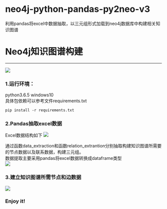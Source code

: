 # neo4j-python-pandas-py2neo-v3
利用pandas将excel中数据抽取，以三元组形式加载到neo4j数据库中构建相关知识图谱
# Neo4j知识图谱构建
------
![](https://s1.ax1x.com/2018/11/13/iObQkn.png)

### 1.运行环境：  
python3.6.5
windows10  
具体包依赖可以参考文件requirements.txt
```
pip install -r requirements.txt
``` 

### 2.Pandas抽取excel数据
Excel数据结构如下
![](https://s1.ax1x.com/2018/11/13/iObTc8.png)

通过函数data_extraction和函数relation_extrantion分别抽取构建知识图谱所需要的节点数据以及联系数据，构建三元组。  
数据提取主要采用pandas将excel数据转换成dataframe类型  
![](https://s1.ax1x.com/2018/11/13/iOb4ht.png)

### 3.建立知识图谱所需节点和边数据

![](https://s1.ax1x.com/2018/11/13/iXk0qs.png)

### Enjoy it!

